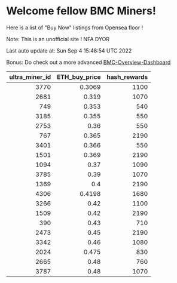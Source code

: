 # Welcome fellow BMC Miners!
Here is a list of "Buy Now" listings from Opensea floor !

Note: This is an unofficial site ! NFA DYOR

Last auto update at: Sun Sep  4 15:48:54 UTC 2022

Bonus: Do check out a more advanced [BMC-Overview-Dashboard](https://dune.com/defifunk/BMC-Overview-Dashboard)


|   ultra_miner_id |   ETH_buy_price |   hash_rewards |
|-----------------:|----------------:|---------------:|
|             3770 |          0.3069 |           1100 |
|             2681 |          0.319  |           1070 |
|              749 |          0.353  |            540 |
|             3185 |          0.355  |            550 |
|             2753 |          0.36   |            550 |
|              767 |          0.365  |           2190 |
|             3401 |          0.366  |            550 |
|             1501 |          0.369  |           2190 |
|             1094 |          0.37   |           1090 |
|             3785 |          0.39   |           1070 |
|             1369 |          0.4    |           2190 |
|             4306 |          0.4198 |           1680 |
|             3266 |          0.42   |           1100 |
|             1509 |          0.42   |           2190 |
|              390 |          0.43   |            710 |
|             2473 |          0.45   |           2190 |
|             3342 |          0.46   |           1080 |
|             2024 |          0.475  |            830 |
|             2665 |          0.48   |            760 |
|             3787 |          0.48   |           1070 |